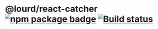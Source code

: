 # @lourd/react-catcher [![npm package badge][npm badge]][npm] [![Build status][travis badge]][travis]

[npm badge]: https://img.shields.io/npm/v/@lourd/react-catcher.svg?style=flat-square
[npm]: https://www.npmjs.com/package/@lourd/react-catcher
[travis badge]: https://travis-ci.org/lourd/react-catcher.svg
[travis]: https://travis-ci.org/lourd/react-catcher
